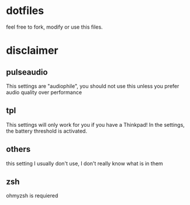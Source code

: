 # dotfiles

feel free to fork, modify or use this files.


# disclaimer

## pulseaudio
This settings are "audiophile", you should not use this unless you prefer audio quality over performance

## tpl
This settings will only work for you if you have a Thinkpad!
In the settings, the battery threshold is activated.

## others
this setting I usually don't use, I don't really know what is in them

## zsh
ohmyzsh is requiered